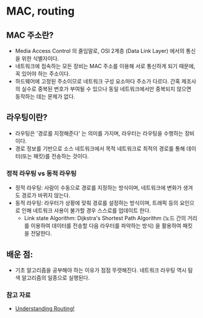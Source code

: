 # MAC, routing 

## MAC 주소란?
- Media Access Control 의 줄임말로, OSI 2계층 (Data Link Layer) 에서의 통신을 위한 식별자이다. 
- 네트워크에 접속하는 모든 장비는 MAC 주소를 이용해 서로 통신하게 되기 때문에, 꼭 있어야 하는 주소이다. 
- 하드웨어에 고정된 주소이므로 네트워크 구성 요소마다 주소가 다르다. 간혹 제조사의 실수로 중복된 번호가 부여될 수 있으나 동일 네트워크에서만 중복되지 않으면 동작하는 데는 문제가 없다.


## 라우팅이란?
- 라우팅은 '경로를 지정해준다' 는 의미를 가지며, 라우터는 라우팅을 수행하는 장비이다. 
- 경로 정보를 기반으로 소스 네트워크에서 목적 네트워크로 최적의 경로를 통해 데이터(또는 패킷)를 전송하는 것이다. 


### 정적 라우팅 vs 동적 라우팅
- 정적 라우팅: 사람이 수동으로 경로를 지정하는 방식이며, 네트워크에 변화가 생겨도 경로가 바뀌지 않는다. 
- 동적 라우팅: 라우터가 상황에 맞춰 경로를 설정하는 방식이며, 트래픽 등의 요인으로 인해 네트워크 사용이 불가할 경우 스스로를 업데이트 한다. 
	- Link state Algorithm: Dijkstra's Shortest Path Algorithm (노드 간의 거리를 이용하여 데이터를 전송할 다음 라우터를 파악하는 방식) 을 활용하여 패킷을 전달한다. 


## 배운 점:
- 기초 알고리즘을 공부해야 하는 이유가 점점 뚜렷해진다. 네트워크 라우팅 역시 탐색 알고리즘의 일종으로 실행된다. 

### 참고 자료
- [Understanding Routing!](https://www.youtube.com/watch?v=gQtgtKtvRdo&ab_channel=Lesics)